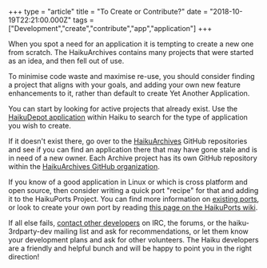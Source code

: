 +++
type = "article"
title = "To Create or Contribute?"
date = "2018-10-19T22:21:00.000Z"
tags = ["Development","create","contribute","app","application"]
+++

<p class="intro">When you spot a need for an application it is tempting to create a new one from scratch. The HaikuArchives contains many projects that were started as an idea, and then fell out of use.</p>

To minimise code waste and maximise re-use, you should consider finding a project that aligns with your goals, and adding your own new feature enhancements to it, rather than default to create Yet Another Application.

You can start by looking for active projects that already exist. Use the <a href="/docs/userguide/en/applications/haikudepot">HaikuDepot application</a> within Haiku to search for the type of application you wish to create.

If it doesn't exist there, go over to the <a href="https://github.com/haikuarchives">HaikuArchives</a> GitHub repositories and see if you can find an application there that may have gone stale and is in need of a new owner. Each Archive project has its own GitHub repository within the <a href="https://github.com/haikuarchives">HaikuArchives GitHub organization</a>.

If you know of a good application in Linux or which is cross platform and open source, then consider writing a quick port "recipe" for that and adding it to the HaikuPorts Project. You can find more information on <a href="https://github.com/haikuports/haikuports">existing ports</a>, or look to create your own port by reading <a href="https://github.com/haikuports/haikuports/wiki">this page on the HaikuPorts wiki</a>.

If all else fails, <a href="/development/contribute-introduce">contact other developers</a> on IRC, the forums, or the haiku-3rdparty-dev mailing list and ask for recommendations, or let them know your development plans and ask for other volunteers. The Haiku developers are a friendly and helpful bunch and will be happy to point you in the right direction!
